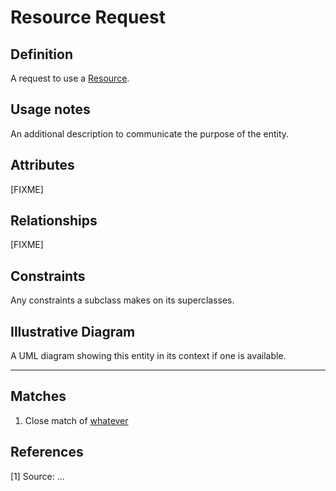 # Resource Request

## Definition
A request to use a [Resource](../entities/Resource.md).

## Usage notes
An additional description to communicate the purpose of the entity.

## Attributes
[FIXME]

## Relationships
[FIXME]

## Constraints
Any constraints a subclass makes on its superclasses.

## Illustrative Diagram
A UML diagram showing this entity in its context if one is available.

---
## Matches
1. Close match of [whatever](url)

## References
<a name="fn1">\[1\]</a> Source: ...
